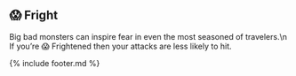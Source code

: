 ## 😱 Fright
Big bad monsters can inspire fear in even the most seasoned of travelers.\n
If you’re 😱 Frightened then your attacks are less likely to hit.

{% include footer.md %}